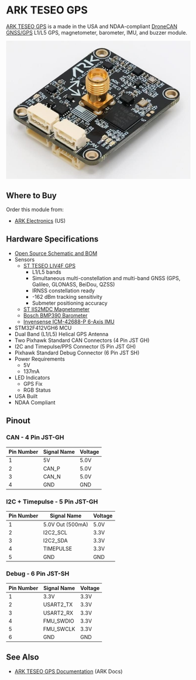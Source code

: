 # ARK TESEO GPS

[ARK TESEO GPS](https://arkelectron.gitbook.io/ark-documentation/sensors/ark-teseo-gps) is a made in the USA and NDAA-compliant [DroneCAN](index.md) [GNSS/GPS](../gps_compass/index.md) L1/L5 GPS, magnetometer, barometer, IMU, and buzzer module.

![ARK TESEO GPS](../../assets/hardware/gps/ark/ark_teseo_gps.jpg)

## Where to Buy

Order this module from:

- [ARK Electronics](https://arkelectron.com/product/ark-teseo-gps/) (US)

## Hardware Specifications

- [Open Source Schematic and BOM](https://github.com/ARK-Electronics/ARK_Teseo_GPS)
- Sensors
  - [ST TESEO LIV4F GPS](https://www.st.com/en/positioning/teseo-liv4f.html)
    - L1/L5 bands
    - Simultaneous multi-constellation and multi-band GNSS (GPS, Galileo, GLONASS, BeiDou, QZSS)
    - IRNSS constellation ready
    - -162 dBm tracking sensitivity
    - Submeter positioning accuracy
  - [ST IIS2MDC Magnetometer](https://www.st.com/en/mems-and-sensors/iis2mdc.html)
  - [Bosch BMP390 Barometer](https://www.bosch-sensortec.com/products/environmental-sensors/pressure-sensors/pressure-sensors-bmp390.html)
  - [Invensense ICM-42688-P 6-Axis IMU](https://invensense.tdk.com/products/motion-tracking/6-axis/icm-42688-p/)
- STM32F412VGH6 MCU
- Dual Band (L1/L5) Helical GPS Antenna
- Two Pixhawk Standard CAN Connectors (4 Pin JST GH)
- I2C and Timepulse/PPS Connector (5 Pin JST GH)
- Pixhawk Standard Debug Connector (6 Pin JST SH)
- Power Requirements
  - 5V
  - 137mA
- LED Indicators
  - GPS Fix
  - RGB Status
- USA Built
- NDAA Compliant

## Pinout

### CAN - 4 Pin JST-GH

| Pin Number | Signal Name | Voltage |
| ---------- | ----------- | ------- |
| 1          | 5V          | 5.0V    |
| 2          | CAN_P       | 5.0V    |
| 3          | CAN_N       | 5.0V    |
| 4          | GND         | GND     |

### I2C + Timepulse - 5 Pin JST-GH

| Pin Number | Signal Name      | Voltage |
| ---------- | ---------------- | ------- |
| 1          | 5.0V Out (500mA) | 5.0V    |
| 2          | I2C2_SCL         | 3.3V    |
| 3          | I2C2_SDA         | 3.3V    |
| 4          | TIMEPULSE        | 3.3V    |
| 5          | GND              | GND     |

### Debug - 6 Pin JST-SH

| Pin Number | Signal Name | Voltage |
| ---------- | ----------- | ------- |
| 1          | 3.3V        | 3.3V    |
| 2          | USART2_TX   | 3.3V    |
| 3          | USART2_RX   | 3.3V    |
| 4          | FMU_SWDIO   | 3.3V    |
| 5          | FMU_SWCLK   | 3.3V    |
| 6          | GND         | GND     |

## See Also

- [ARK TESEO GPS Documentation](https://arkelectron.gitbook.io/ark-documentation/sensors/ark-teseo-gps) (ARK Docs)
